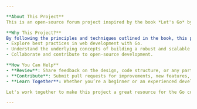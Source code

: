 ```yaml
---

**About This Project**  
This is an open-source forum project inspired by the book *Let's Go* by Alex Edwards (2022). The project aims to provide learners and developers with a hands-on experience in building a fully functional web application using Go (Golang).  

**Why This Project?**  
By following the principles and techniques outlined in the book, this project serves as both a practical implementation and a collaborative learning platform. It is a great opportunity for learners to:  
- Explore best practices in web development with Go.  
- Understand the underlying concepts of building a robust and scalable forum.  
- Collaborate and contribute to open-source development.  

**How You Can Help**  
- **Review**: Share feedback on the design, code structure, or any part of the application.  
- **Contribute**: Submit pull requests for improvements, new features, or bug fixes.  
- **Learn Together**: Whether you’re a beginner or an experienced developer, join the journey and help foster a collaborative learning environment.  

Let's work together to make this project a great resource for the Go community and beyond!  

---  
```


